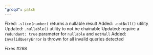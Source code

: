 ```yaml
---
"groqd": patch
---
```


Fixed: `.slice(number)` returns a nullable result
Added: `.notNull()` utility
Updated: `.nullable()` utility to not be chainable 
Updated: require a `redundant: true` parameter for `nullable` and `notNull`
Added: `InvalidQueryError` is thrown for all invalid queries detected

Fixes #268
